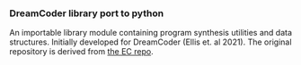 ### DreamCoder library port to python
An importable library module containing program synthesis utilities and data structures. Initially developed for DreamCoder (Ellis et. al 2021). 
The original repository is derived from [the EC repo](https://github.com/ellisk42/ec).
